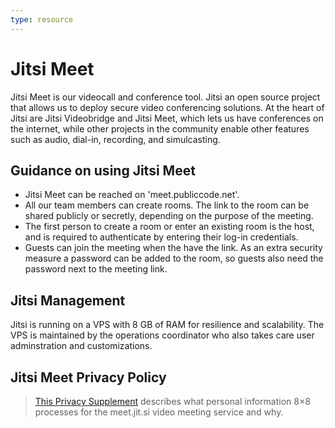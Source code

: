 ```yaml
---
type: resource
---
```


# Jitsi Meet

Jitsi Meet is our videocall and conference tool. Jitsi an open source project that allows us to deploy secure video conferencing solutions.
At the heart of Jitsi are Jitsi Videobridge and Jitsi Meet, which lets us have conferences on the internet, while other projects in the
community enable other features such as audio, dial-in, recording, and simulcasting.

## Guidance on using Jitsi Meet

* Jitsi Meet can be reached on 'meet.publiccode.net'.
* All our team members can create rooms. The link to the room can be shared publicly or secretly, depending on the purpose of the meeting.
* The first person to create a room or enter an existing room is the host, and is required to authenticate by entering their log-in credentials.
* Guests can join the meeting when the have the link. As an extra security measure a password can be added to the room, so guests also need the password next to the meeting link.

## Jitsi Management

Jitsi is running on a VPS with 8 GB of RAM for resilience and scalability. The VPS is maintained by the operations coordinator who also takes care
user adminstration and customizations.

## Jitsi Meet Privacy Policy

> [This Privacy Supplement](https://jitsi.org/meet-jit-si-privacy/) describes what personal information 8×8 processes for the meet.jit.si video meeting service and why.
